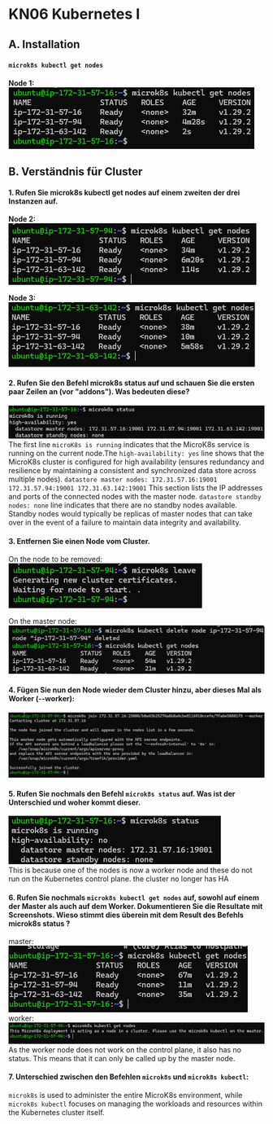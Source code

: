# KN06 Kubernetes I

## A. Installation 
#### `microk8s kubectl get nodes`
<strong> Node 1: </strong>
![](images/1.png) <br>

## B. Verständnis für Cluster

#### 1. Rufen Sie microk8s kubectl get nodes auf einem zweiten der drei Instanzen auf. <br>
<strong> Node 2: </strong> <br>
![](images/2.png) <br>

<strong> Node 3: </strong> <br>
![](images/3.png) <br>

#### 2. Rufen Sie den Befehl microk8s status auf und schauen Sie die ersten paar Zeilen an (vor "addons"). Was bedeuten diese? <br>

![](images/4.png) <br>
The first line `microK8s is running` indicates that the MicroK8s service is running on the current node.The `high-availability: yes` line shows that the MicroK8s cluster is configured for high availability (ensures redundancy and resilience by maintaining a consistent and synchronized data store across multiple nodes). `datastore master nodes: 172.31.57.16:19001 172.31.57.94:19001 172.31.63.142:19001` This section lists the IP addresses and ports of the connected nodes with the master node. `datastore standby nodes: none` line indicates that there are no standby nodes available. Standby nodes would typically be replicas of master nodes that can take over in the event of a failure to maintain data integrity and availability.

#### 3. Entfernen Sie einen Node vom Cluster. <br>
On the node to be removed: <br>
![](images/5.png) <br>

On the master node:  <br>
![](images/6.png) <br>

#### 4. Fügen Sie nun den Node wieder dem Cluster hinzu, aber dieses Mal als Worker (--worker): <br>
![](images/7.png) <br>

#### 5. Rufen Sie nochmals den Befehl `microk8s status` auf. Was ist der Unterschied und woher kommt dieser. <br>
![](images/8.png) <br>
This is because one of the nodes is now a worker node and these do not run on the Kubernetes control plane. the cluster no longer has HA


#### 6. Rufen Sie nochmals `microk8s kubectl get nodes` auf, sowohl auf einem der Master als auch auf dem Worker. Dokumentieren Sie die Resultate mit Screenshots. Wieso stimmt dies überein mit dem Result des Befehls microk8s status ? <br>
master: <br>
![](images/10.png) <br>
worker: <br>
![](images/9.png) <br>
As the worker node does not work on the control plane, it also has no status. This means that it can only be called up by the master node.

#### 7. Unterschied zwischen den Befehlen `microk8s` und `microk8s kubectl`: <br>

`microk8s` is used to administer the entire MicroK8s environment, while `microk8s kubectl` focuses on managing the workloads and resources within the Kubernetes cluster itself.